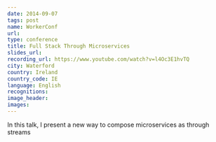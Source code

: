 ```yaml
---
date: 2014-09-07
tags: post
name: WorkerConf
url: 
type: conference
title: Full Stack Through Microservices
slides_url:
recording_url: https://www.youtube.com/watch?v=l4Oc3E1hvTQ
city: Waterford
country: Ireland
country_code: IE
language: English
recognitions:
image_header:
images:
---
```


In this talk, I present a new way to compose microservices as through streams
